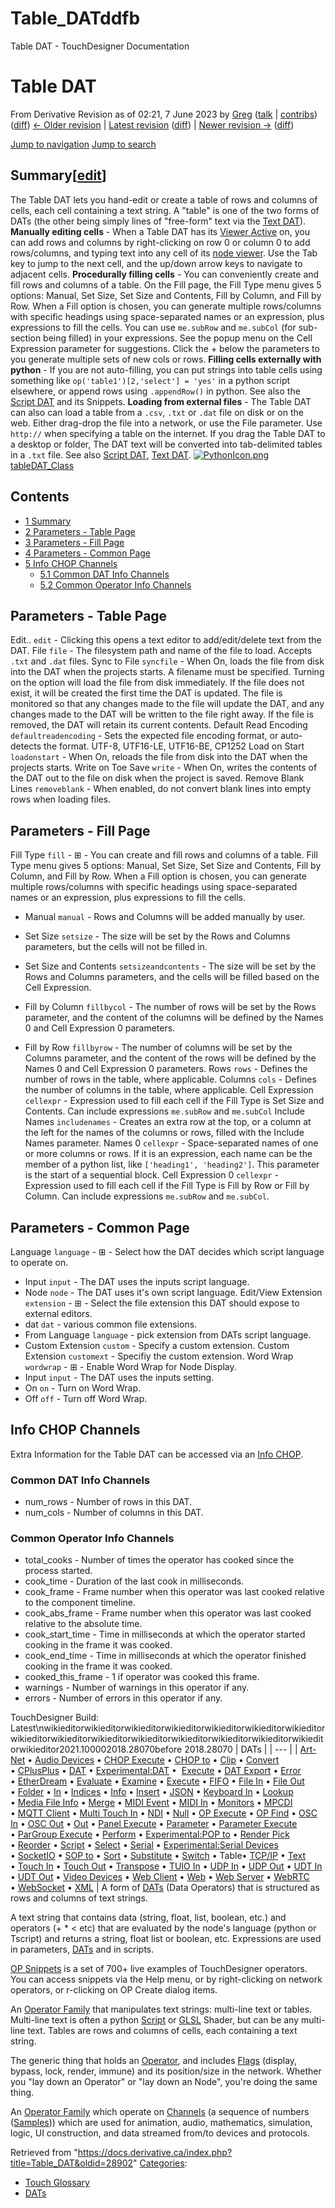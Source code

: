 

# Table_DATddfb

Table DAT - TouchDesigner Documentation





# Table DAT
From Derivative
Revision as of 02:21, 7 June 2023 by [Greg](https://docs.derivative.ca/User:Greg "User:Greg") ([talk](https://docs.derivative.ca/index.php?title=User_talk:Greg&action=edit&redlink=1 "User talk:Greg (page does not exist)") | [contribs](https://docs.derivative.ca/Special:Contributions/Greg "Special:Contributions/Greg"))([diff](https://docs.derivative.ca/index.php?title=Table_DAT&diff=prev&oldid=28902 "Table DAT")) [← Older revision](https://docs.derivative.ca/index.php?title=Table_DAT&direction=prev&oldid=28902 "Table DAT") | [Latest revision](https://docs.derivative.ca/Table_DAT "Table DAT") ([diff](https://docs.derivative.ca/index.php?title=Table_DAT&diff=cur&oldid=28902 "Table DAT")) | [Newer revision →](https://docs.derivative.ca/index.php?title=Table_DAT&direction=next&oldid=28902 "Table DAT") ([diff](https://docs.derivative.ca/index.php?title=Table_DAT&diff=next&oldid=28902 "Table DAT"))

[Jump to navigation](#mw-head)
[Jump to search](#searchInput)
  

## Summary[[edit](https://docs.derivative.ca/index.php?title=Template:Summary&action=edit&section=T-1 "Edit section: Summary")]
The Table DAT lets you hand-edit or create a table of rows and columns of cells, each cell containing a text string. A "table" is one of the two forms of DATs (the other being simply lines of "free-form" text via the [Text DAT](https://docs.derivative.ca/Text_DAT "Text DAT")).
**Manually editing cells** - When a Table DAT has its [Viewer Active](https://docs.derivative.ca/Viewer_Active "Viewer Active") on, you can add rows and columns by right-clicking on row 0 or column 0 to add rows/columns, and typing text into any cell of its [node viewer](https://docs.derivative.ca/Node_Viewer "Node Viewer"). Use the Tab key to jump to the next cell, and the up/down arrow keys to navigate to adjacent cells.
**Procedurally filling cells** - You can conveniently create and fill rows and columns of a table. On the Fill page, the Fill Type menu gives 5 options: Manual, Set Size, Set Size and Contents, Fill by Column, and Fill by Row. When a Fill option is chosen, you can generate multiple rows/columns with specific headings using space-separated names or an expression, plus expressions to fill the cells.
You can use `me.subRow` and `me.subCol` (for sub-section being filled) in your expressions. See the popup menu on the Cell Expression parameter for suggestions.
Click the + below the parameters to you generate multiple sets of new cols or rows.
**Filling cells externally with python**  - If you are not auto-filling, you can put strings into table cells using something like `op('table1')[2,'select'] = 'yes'` in a python script elsewhere, or append rows using `.appendRow()` in python. See also the [Script DAT](https://docs.derivative.ca/Script_DAT "Script DAT") and its Snippets.
**Loading from external files** - The Table DAT can also can load a table from a `.csv`, `.txt` or `.dat` file on disk or on the web. Either drag-drop the file into a network, or use the File parameter.
Use `http://` when specifying a table on the internet.
If you drag the Table DAT to a desktop or folder, The DAT text will be converted into tab-delimited tables in a `.txt` file.
See also [Script DAT](https://docs.derivative.ca/Script_DAT "Script DAT"), [Text DAT](https://docs.derivative.ca/Text_DAT "Text DAT").
[![PythonIcon.png](https://docs.derivative.ca/images/c/c2/PythonIcon.png)](https://docs.derivative.ca/File:PythonIcon.png)[tableDAT\_Class](https://docs.derivative.ca/TableDAT_Class "TableDAT Class")
## Contents
* [1 Summary](#Summary)
* [2 Parameters - Table Page](#Parameters_-_Table_Page)
* [3 Parameters - Fill Page](#Parameters_-_Fill_Page)
* [4 Parameters - Common Page](#Parameters_-_Common_Page)
* [5 Info CHOP Channels](#Info_CHOP_Channels)
  + [5.1 Common DAT Info Channels](#Common_DAT_Info_Channels)
  + [5.2 Common Operator Info Channels](#Common_Operator_Info_Channels)
  

## Parameters - Table Page
Edit.. `edit` - Clicking this opens a text editor to add/edit/delete text from the DAT.
File `file` - The filesystem path and name of the file to load. Accepts `.txt` and `.dat` files.
Sync to File `syncfile` - When On, loads the file from disk into the DAT when the projects starts. A filename must be specified. Turning on the option will load the file from disk immediately. If the file does not exist, it will be created the first time the DAT is updated. The file is monitored so that any changes made to the file will update the DAT, and any changes made to the DAT will be written to the file right away. If the file is removed, the DAT will retain its current contents.
Default Read Encoding `defaultreadencoding` - Sets the expected file encoding format, or auto-detects the format. UTF-8, UTF16-LE, UTF16-BE, CP1252
Load on Start `loadonstart` - When On, reloads the file from disk into the DAT when the projects starts.
Write on Toe Save `write` - When On, writes the contents of the DAT out to the file on disk when the project is saved.
Remove Blank Lines `removeblank` - When enabled, do not convert blank lines into empty rows when loading files.
  

## Parameters - Fill Page
Fill Type `fill` - ⊞ - You can create and fill rows and columns of a table. Fill Type menu gives 5 options: Manual, Set Size, Set Size and Contents, Fill by Column, and Fill by Row. When a Fill option is chosen, you can generate multiple rows/columns with specific headings using space-separated names or an expression, plus expressions to fill the cells.
* Manual `manual` - Rows and Columns will be added manually by user.
  

* Set Size `setsize` - The size will be set by the Rows and Columns parameters, but the cells will not be filled in.
* Set Size and Contents `setsizeandcontents` - The size will be set by the Rows and Columns parameters, and the cells will be filled based on the Cell Expression.
* Fill by Column `fillbycol` - The number of rows will be set by the Rows parameter, and the content of the columns will be defined by the Names 0 and Cell Expression 0 parameters.
* Fill by Row `fillbyrow` - The number of columns will be set by the Columns parameter, and the content of the rows will be defined by the Names 0 and Cell Expression 0 parameters.
Rows `rows` - Defines the number of rows in the table, where applicable.
Columns `cols` - Defines the number of columns in the table, where applicable.
Cell Expression `cellexpr` - Expression used to fill each cell if the Fill Type is Set Size and Contents. Can include expressions `me.subRow` and `me.subCol`
Include Names `includenames` - Creates an extra row at the top, or a column at the left for the names of the columns or rows, filled with the Include Names parameter.
Names 0 `cellexpr` - Space-separated names of one or more columns or rows. If it is an expression, each name can be the member of a python list, like `['heading1', 'heading2']`. This parameter is the start of a sequential block.
Cell Expression 0 `cellexpr` - Expression used to fill each cell if the Fill Type is Fill by Row or Fill by Column. Can include expressions `me.subRow` and `me.subCol`.
  

## Parameters - Common Page
Language `language` - ⊞ - Select how the DAT decides which script language to operate on.
* Input `input` - The DAT uses the inputs script language.
* Node `node` - The DAT uses it's own script language.
Edit/View Extension `extension` - ⊞ - Select the file extension this DAT should expose to external editors.
* dat `dat` - various common file extensions.
* From Language `language` - pick extension from DATs script language.
* Custom Extension `custom` - Specify a custom extension.
Custom Extension `customext` - Specifiy the custom extension.
Word Wrap `wordwrap` - ⊞ - Enable Word Wrap for Node Display.
* Input `input` - The DAT uses the inputs setting.
* On `on` - Turn on Word Wrap.
* Off `off` - Turn off Word Wrap.
  

## Info CHOP Channels
Extra Information for the Table DAT can be accessed via an [Info CHOP](https://docs.derivative.ca/Info_CHOP "Info CHOP").

### Common DAT Info Channels
* num\_rows - Number of rows in this DAT.
* num\_cols - Number of columns in this DAT.
### Common Operator Info Channels
* total\_cooks - Number of times the operator has cooked since the process started.
* cook\_time - Duration of the last cook in milliseconds.
* cook\_frame - Frame number when this operator was last cooked relative to the component timeline.
* cook\_abs\_frame - Frame number when this operator was last cooked relative to the absolute time.
* cook\_start\_time - Time in milliseconds at which the operator started cooking in the frame it was cooked.
* cook\_end\_time - Time in milliseconds at which the operator finished cooking in the frame it was cooked.
* cooked\_this\_frame - 1 if operator was cooked this frame.
* warnings - Number of warnings in this operator if any.
* errors - Number of errors in this operator if any.
  
TouchDesigner Build: Latest\nwikieditorwikieditorwikieditorwikieditorwikieditorwikieditorwikieditorwikieditorwikieditorwikieditorwikieditorwikieditorwikieditorwikieditorwikieditorwikieditor2021.100002018.28070before 2018.28070
| DATs |
| --- |
| [Art-Net](https://docs.derivative.ca/Art-Net_DAT "Art-Net DAT") • [Audio Devices](https://docs.derivative.ca/Audio_Devices_DAT "Audio Devices DAT") • [CHOP Execute](https://docs.derivative.ca/CHOP_Execute_DAT "CHOP Execute DAT") • [CHOP to](https://docs.derivative.ca/CHOP_to_DAT "CHOP to DAT") • [Clip](https://docs.derivative.ca/Clip_DAT "Clip DAT") • [Convert](https://docs.derivative.ca/Convert_DAT "Convert DAT") • [CPlusPlus](https://docs.derivative.ca/CPlusPlus_DAT "CPlusPlus DAT") • [DAT](https://docs.derivative.ca/DAT "DAT") • [Experimental:DAT](https://docs.derivative.ca/Experimental:DAT "Experimental:DAT") •  [Execute](https://docs.derivative.ca/DAT_Execute_DAT "DAT Execute DAT") • [DAT Export](https://docs.derivative.ca/DAT_Export "DAT Export") • [Error](https://docs.derivative.ca/Error_DAT "Error DAT") • [EtherDream](https://docs.derivative.ca/EtherDream_DAT "EtherDream DAT") • [Evaluate](https://docs.derivative.ca/Evaluate_DAT "Evaluate DAT") • [Examine](https://docs.derivative.ca/Examine_DAT "Examine DAT") • [Execute](https://docs.derivative.ca/Execute_DAT "Execute DAT") • [FIFO](https://docs.derivative.ca/FIFO_DAT "FIFO DAT") • [File In](https://docs.derivative.ca/File_In_DAT "File In DAT") • [File Out](https://docs.derivative.ca/File_Out_DAT "File Out DAT") • [Folder](https://docs.derivative.ca/Folder_DAT "Folder DAT") • [In](https://docs.derivative.ca/In_DAT "In DAT") • [Indices](https://docs.derivative.ca/Indices_DAT "Indices DAT") • [Info](https://docs.derivative.ca/Info_DAT "Info DAT") • [Insert](https://docs.derivative.ca/Insert_DAT "Insert DAT") • [JSON](https://docs.derivative.ca/JSON_DAT "JSON DAT") • [Keyboard In](https://docs.derivative.ca/Keyboard_In_DAT "Keyboard In DAT") • [Lookup](https://docs.derivative.ca/Lookup_DAT "Lookup DAT") • [Media File Info](https://docs.derivative.ca/Media_File_Info_DAT "Media File Info DAT") • [Merge](https://docs.derivative.ca/Merge_DAT "Merge DAT") • [MIDI Event](https://docs.derivative.ca/MIDI_Event_DAT "MIDI Event DAT") • [MIDI In](https://docs.derivative.ca/MIDI_In_DAT "MIDI In DAT") • [Monitors](https://docs.derivative.ca/Monitors_DAT "Monitors DAT") • [MPCDI](https://docs.derivative.ca/MPCDI_DAT "MPCDI DAT") • [MQTT Client](https://docs.derivative.ca/MQTT_Client_DAT "MQTT Client DAT") • [Multi Touch In](https://docs.derivative.ca/Multi_Touch_In_DAT "Multi Touch In DAT") • [NDI](https://docs.derivative.ca/NDI_DAT "NDI DAT") • [Null](https://docs.derivative.ca/Null_DAT "Null DAT") • [OP Execute](https://docs.derivative.ca/OP_Execute_DAT "OP Execute DAT") • [OP Find](https://docs.derivative.ca/OP_Find_DAT "OP Find DAT") • [OSC In](https://docs.derivative.ca/OSC_In_DAT "OSC In DAT") • [OSC Out](https://docs.derivative.ca/OSC_Out_DAT "OSC Out DAT") • [Out](https://docs.derivative.ca/Out_DAT "Out DAT") • [Panel Execute](https://docs.derivative.ca/Panel_Execute_DAT "Panel Execute DAT") • [Parameter](https://docs.derivative.ca/Parameter_DAT "Parameter DAT") • [Parameter Execute](https://docs.derivative.ca/Parameter_Execute_DAT "Parameter Execute DAT") • [ParGroup Execute](https://docs.derivative.ca/ParGroup_Execute_DAT "ParGroup Execute DAT") • [Perform](https://docs.derivative.ca/Perform_DAT "Perform DAT") • [Experimental:POP to](https://docs.derivative.ca/Experimental:POP_to_DAT "Experimental:POP to DAT") • [Render Pick](https://docs.derivative.ca/Render_Pick_DAT "Render Pick DAT") • [Reorder](https://docs.derivative.ca/Reorder_DAT "Reorder DAT") • [Script](https://docs.derivative.ca/Script_DAT "Script DAT") • [Select](https://docs.derivative.ca/Select_DAT "Select DAT") • [Serial](https://docs.derivative.ca/Serial_DAT "Serial DAT") • [Experimental:Serial Devices](https://docs.derivative.ca/Experimental:Serial_Devices_DAT "Experimental:Serial Devices DAT") • [SocketIO](https://docs.derivative.ca/SocketIO_DAT "SocketIO DAT") • [SOP to](https://docs.derivative.ca/SOP_to_DAT "SOP to DAT") • [Sort](https://docs.derivative.ca/Sort_DAT "Sort DAT") • [Substitute](https://docs.derivative.ca/Substitute_DAT "Substitute DAT") • [Switch](https://docs.derivative.ca/Switch_DAT "Switch DAT") • Table• [TCP/IP](https://docs.derivative.ca/TCP/IP_DAT "TCP/IP DAT") • [Text](https://docs.derivative.ca/Text_DAT "Text DAT") • [Touch In](https://docs.derivative.ca/Touch_In_DAT "Touch In DAT") • [Touch Out](https://docs.derivative.ca/Touch_Out_DAT "Touch Out DAT") • [Transpose](https://docs.derivative.ca/Transpose_DAT "Transpose DAT") • [TUIO In](https://docs.derivative.ca/TUIO_In_DAT "TUIO In DAT") • [UDP In](https://docs.derivative.ca/UDP_In_DAT "UDP In DAT") • [UDP Out](https://docs.derivative.ca/UDP_Out_DAT "UDP Out DAT") • [UDT In](https://docs.derivative.ca/UDT_In_DAT "UDT In DAT") • [UDT Out](https://docs.derivative.ca/UDT_Out_DAT "UDT Out DAT") • [Video Devices](https://docs.derivative.ca/Video_Devices_DAT "Video Devices DAT") • [Web Client](https://docs.derivative.ca/Web_Client_DAT "Web Client DAT") • [Web](https://docs.derivative.ca/Web_DAT "Web DAT") • [Web Server](https://docs.derivative.ca/Web_Server_DAT "Web Server DAT") • [WebRTC](https://docs.derivative.ca/WebRTC_DAT "WebRTC DAT") • [WebSocket](https://docs.derivative.ca/WebSocket_DAT "WebSocket DAT") • [XML](https://docs.derivative.ca/XML_DAT "XML DAT") |
A form of [DATs](https://docs.derivative.ca/DAT "DAT") (Data Operators) that is structured as rows and columns of text strings.

A text string that contains data (string, float, list, boolean, etc.) and operators (+ \* < etc) that are evaluated by the node's language (python or Tscript) and returns a string, float list or boolean, etc. Expressions are used in parameters, [DATs](https://docs.derivative.ca/DAT "DAT") and in scripts.

[OP Snippets](https://docs.derivative.ca/OP_Snippets "OP Snippets") is a set of 700+ live examples of TouchDesigner operators. You can access snippets via the Help menu, or by right-clicking on network operators, or r-clicking on OP Create dialog items.

An [Operator Family](https://docs.derivative.ca/Operator_Family "Operator Family") that manipulates text strings: multi-line text or tables. Multi-line text is often a python [Script](https://docs.derivative.ca/Script "Script") or [GLSL](https://docs.derivative.ca/GLSL "GLSL") Shader, but can be any multi-line text. Tables are rows and columns of cells, each containing a text string.

The generic thing that holds an [Operator](https://docs.derivative.ca/Operator "Operator"), and includes [Flags](https://docs.derivative.ca/Flag "Flag") (display, bypass, lock, render, immune) and its position/size in the network. Whether you "lay down an Operator" or "lay down an Node", you're doing the same thing.

An [Operator Family](https://docs.derivative.ca/Operator_Family "Operator Family") which operate on [Channels](https://docs.derivative.ca/Channel "Channel") (a sequence of numbers ([Samples](https://docs.derivative.ca/Sample "Sample"))) which are used for animation, audio, mathematics, simulation, logic, UI construction, and data streamed from/to devices and protocols.

Retrieved from "<https://docs.derivative.ca/index.php?title=Table_DAT&oldid=28902>"
[Categories](https://docs.derivative.ca/Special:Categories "Special:Categories"):
* [Touch Glossary](https://docs.derivative.ca/Category:Touch_Glossary "Category:Touch Glossary")
* [DATs](https://docs.derivative.ca/index.php?title=Category:DATs&action=edit&redlink=1 "Category:DATs (page does not exist)")